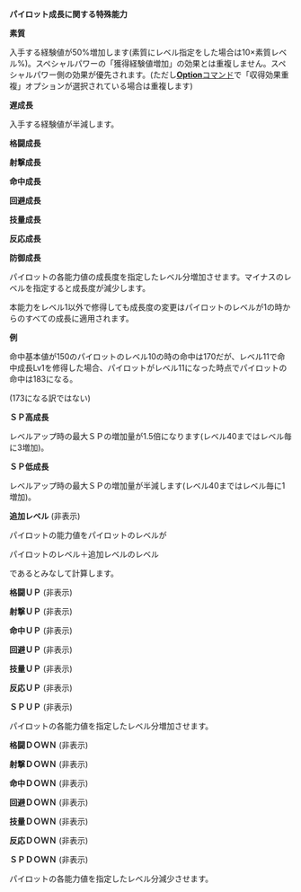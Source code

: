 **パイロット成長に関する特殊能力**

**素質**

入手する経験値が50%増加します(素質にレベル指定をした場合は10×素質レベル%)。スペシャルパワーの「獲得経験値増加」の効果とは重複しません。スペシャルパワー側の効果が優先されます。(ただし[**Option**コマンド](Optionコマンド.md)で「収得効果重複」オプションが選択されている場合は重複します)

**遅成長**

入手する経験値が半減します。

**格闘成長**

**射撃成長**

**命中成長**

**回避成長**

**技量成長**

**反応成長**

**防御成長**

パイロットの各能力値の成長度を指定したレベル分増加させます。マイナスのレベルを指定すると成長度が減少します。

本能力をレベル1以外で修得しても成長度の変更はパイロットのレベルが1の時からのすべての成長に適用されます。

**例**

命中基本値が150のパイロットのレベル10の時の命中は170だが、レベル11で命中成長Lv1を修得した場合、パイロットがレベル11になった時点でパイロットの命中は183になる。

(173になる訳ではない)

**ＳＰ高成長**

レベルアップ時の最大ＳＰの増加量が1.5倍になります(レベル40まではレベル毎に3増加)。

**ＳＰ低成長**

レベルアップ時の最大ＳＰの増加量が半減します(レベル40まではレベル毎に1増加)。

**追加レベル** (非表示)

パイロットの能力値をパイロットのレベルが

パイロットのレベル＋追加レベルのレベル

であるとみなして計算します。

**格闘ＵＰ** (非表示)

**射撃ＵＰ** (非表示)

**命中ＵＰ** (非表示)

**回避ＵＰ** (非表示)

**技量ＵＰ** (非表示)

**反応ＵＰ** (非表示)

**ＳＰＵＰ** (非表示)

パイロットの各能力値を指定したレベル分増加させます。

**格闘ＤＯＷＮ** (非表示)

**射撃ＤＯＷＮ** (非表示)

**命中ＤＯＷＮ** (非表示)

**回避ＤＯＷＮ** (非表示)

**技量ＤＯＷＮ** (非表示)

**反応ＤＯＷＮ** (非表示)

**ＳＰＤＯＷＮ** (非表示)

パイロットの各能力値を指定したレベル分減少させます。
